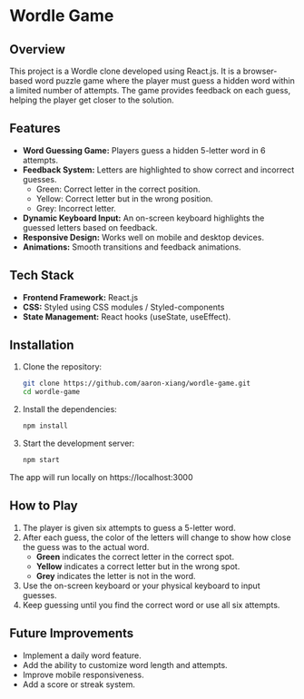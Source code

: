 # Wordle Game

## Overview

This project is a Wordle clone developed using React.js. It is a browser-based word puzzle game where the player must guess a hidden word within a limited number of attempts. The game provides feedback on each guess, helping the player get closer to the solution.

## Features

- **Word Guessing Game:** Players guess a hidden 5-letter word in 6 attempts.
- **Feedback System:** Letters are highlighted to show correct and incorrect guesses.
  - Green: Correct letter in the correct position.
  - Yellow: Correct letter but in the wrong position.
  - Grey: Incorrect letter.
- **Dynamic Keyboard Input:** An on-screen keyboard highlights the guessed letters based on feedback.
- **Responsive Design:** Works well on mobile and desktop devices.
- **Animations:** Smooth transitions and feedback animations.

## Tech Stack

- **Frontend Framework:** React.js
- **CSS:** Styled using CSS modules / Styled-components
- **State Management:** React hooks (useState, useEffect).

## Installation

1. Clone the repository:
   ```bash
   git clone https://github.com/aaron-xiang/wordle-game.git
   cd wordle-game

2. Install the dependencies:
   ```bash
   npm install

3. Start the development server:
   ```bash
   npm start

The app will run locally on https://localhost:3000

## How to Play

1. The player is given six attempts to guess a 5-letter word.
2. After each guess, the color of the letters will change to show how close the guess was to the actual word.
   - **Green** indicates the correct letter in the correct spot.
   - **Yellow** indicates a correct letter but in the wrong spot.
   - **Grey** indicates the letter is not in the word.
3. Use the on-screen keyboard or your physical keyboard to input guesses.
4. Keep guessing until you find the correct word or use all six attempts.

## Future Improvements

- Implement a daily word feature.
- Add the ability to customize word length and attempts.
- Improve mobile responsiveness.
- Add a score or streak system.
